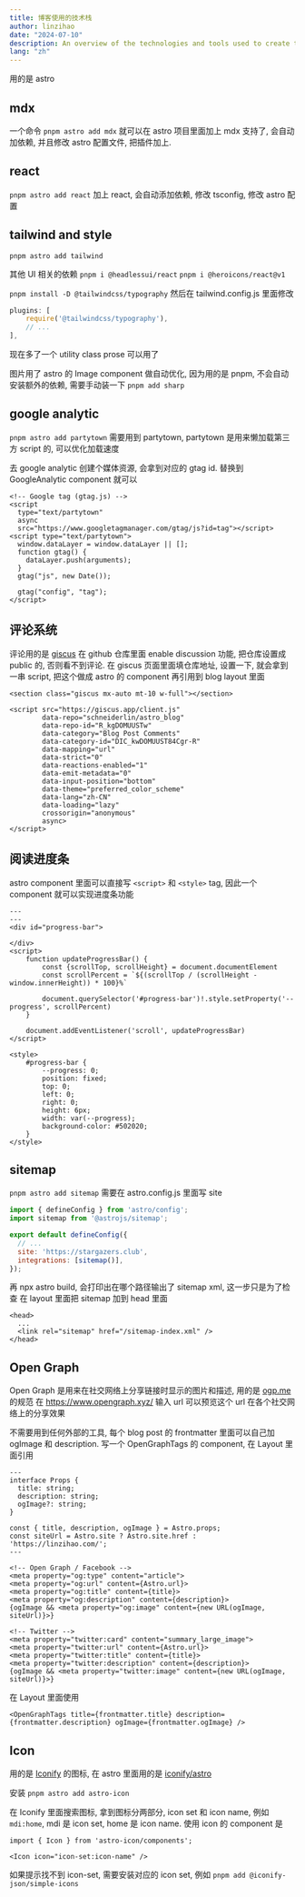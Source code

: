 ```yaml
---
title: 博客使用的技术栈
author: linzihao
date: "2024-07-10"
description: An overview of the technologies and tools used to create this blog, including Astro, MDX, React, Tailwind CSS, and more.
lang: "zh"
---
```

用的是 astro

## mdx

一个命令
`pnpm astro add mdx`
就可以在 astro 项目里面加上 mdx 支持了, 会自动加依赖, 并且修改 astro 配置文件, 把插件加上.

## react
`pnpm astro add react`
加上 react, 会自动添加依赖, 修改 tsconfig, 修改 astro 配置

## tailwind and style
`pnpm astro add tailwind`

其他 UI 相关的依赖
`pnpm i @headlessui/react`
`pnpm i @heroicons/react@v1`


`pnpm install -D @tailwindcss/typography`
然后在 tailwind.config.js 里面修改
```javascript
plugins: [
    require('@tailwindcss/typography'),
    // ...
],
```
现在多了一个 utility class prose 可以用了

图片用了 astro 的 Image component 做自动优化, 因为用的是 pnpm, 不会自动安装额外的依赖, 需要手动装一下
`pnpm add sharp`

## google analytic
`pnpm astro add partytown`
需要用到 partytown, partytown 是用来懒加载第三方 script 的, 可以优化加载速度

去 google analytic 创建个媒体资源, 会拿到对应的 gtag id. 
替换到 GoogleAnalytic component 就可以
```astro
<!-- Google tag (gtag.js) -->
<script
  type="text/partytown"
  async
  src="https://www.googletagmanager.com/gtag/js?id=tag"></script>
<script type="text/partytown">
  window.dataLayer = window.dataLayer || [];
  function gtag() {
    dataLayer.push(arguments);
  }
  gtag("js", new Date());

  gtag("config", "tag");
</script>

```


## 评论系统
评论用的是 [giscus](https://giscus.app/zh-CN)
在 github 仓库里面 enable discussion 功能, 把仓库设置成 public 的, 否则看不到评论.
在 giscus 页面里面填仓库地址, 设置一下, 就会拿到一串 script, 把这个做成 astro 的 component 再引用到 blog layout 里面
```astro
<section class="giscus mx-auto mt-10 w-full"></section>

<script src="https://giscus.app/client.js"
        data-repo="schneiderlin/astro_blog"
        data-repo-id="R_kgDOMUUSTw"
        data-category="Blog Post Comments"
        data-category-id="DIC_kwDOMUUST84Cgr-R"
        data-mapping="url"
        data-strict="0"
        data-reactions-enabled="1"
        data-emit-metadata="0"
        data-input-position="bottom"
        data-theme="preferred_color_scheme"
        data-lang="zh-CN"
        data-loading="lazy"
        crossorigin="anonymous"
        async>
</script>
```

## 阅读进度条
astro component 里面可以直接写 `<script>` 和 `<style>` tag, 因此一个 component 就可以实现进度条功能
```astro
---
---
<div id="progress-bar">

</div>
<script>
    function updateProgressBar() {
        const {scrollTop, scrollHeight} = document.documentElement
        const scrollPercent = `${(scrollTop / (scrollHeight - window.innerHeight)) * 100}%`

        document.querySelector('#progress-bar')!.style.setProperty('--progress', scrollPercent)
    }

    document.addEventListener('scroll', updateProgressBar)
</script>

<style>
    #progress-bar {
        --progress: 0;
        position: fixed;
        top: 0;
        left: 0;
        right: 0;
        height: 6px;
        width: var(--progress);
        background-color: #502020;
    }
</style>
```

## sitemap
`pnpm astro add sitemap`
需要在 astro.config.js 里面写 site
```javascript
import { defineConfig } from 'astro/config';
import sitemap from '@astrojs/sitemap';

export default defineConfig({
  // ...
  site: 'https://stargazers.club',
  integrations: [sitemap()],
});
```

再 npx astro build, 会打印出在哪个路径输出了 sitemap xml, 这一步只是为了检查
在 layout 里面把 sitemap 加到 head 里面
```astro
<head>
  ...
  <link rel="sitemap" href="/sitemap-index.xml" />
</head>
```

## Open Graph
Open Graph 是用来在社交网络上分享链接时显示的图片和描述, 用的是 [ogp.me](https://ogp.me/) 的规范
在 https://www.opengraph.xyz/ 输入 url 可以预览这个 url 在各个社交网络上的分享效果

不需要用到任何外部的工具, 每个 blog post 的 frontmatter 里面可以自己加 ogImage 和 description.
写一个 OpenGraphTags 的 component, 在 Layout 里面引用

```astro
---
interface Props {
  title: string;
  description: string;
  ogImage?: string;
}

const { title, description, ogImage } = Astro.props;
const siteUrl = Astro.site ? Astro.site.href : 'https://linzihao.com/';
---

<!-- Open Graph / Facebook -->
<meta property="og:type" content="article">
<meta property="og:url" content={Astro.url}>
<meta property="og:title" content={title}>
<meta property="og:description" content={description}>
{ogImage && <meta property="og:image" content={new URL(ogImage, siteUrl)}>}

<!-- Twitter -->
<meta property="twitter:card" content="summary_large_image">
<meta property="twitter:url" content={Astro.url}>
<meta property="twitter:title" content={title}>
<meta property="twitter:description" content={description}>
{ogImage && <meta property="twitter:image" content={new URL(ogImage, siteUrl)}>}
```

在 Layout 里面使用
```astro
<OpenGraphTags title={frontmatter.title} description={frontmatter.description} ogImage={frontmatter.ogImage} />
```

## Icon
用的是 [Iconify](https://iconify.design/) 的图标, 在 astro 里面用的是 [iconify/astro](https://github.com/iconify/astro)

安装
`pnpm astro add astro-icon`

在 Iconify 里面搜索图标, 拿到图标分两部分, icon set 和 icon name, 例如 `mdi:home`, mdi 是 icon set, home 是 icon name.
使用 icon 的 component 是 
```astro
import { Icon } from 'astro-icon/components';

<Icon icon="icon-set:icon-name" />
```

如果提示找不到 icon-set, 需要安装对应的 icon set, 例如
`pnpm add @iconify-json/simple-icons`